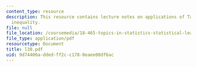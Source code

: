 ```yaml
---
content_type: resource
description: This resource contains lecture notes on applications of Talagrand?s concentration
  inequality.
file: null
file_location: /coursemedia/18-465-topics-in-statistics-statistical-learning-theory-spring-2007/9d74400addedff2cc1780eaee00df6ac_l38.pdf
file_type: application/pdf
resourcetype: Document
title: l38.pdf
uid: 9d74400a-dded-ff2c-c178-0eaee00df6ac
---
```

